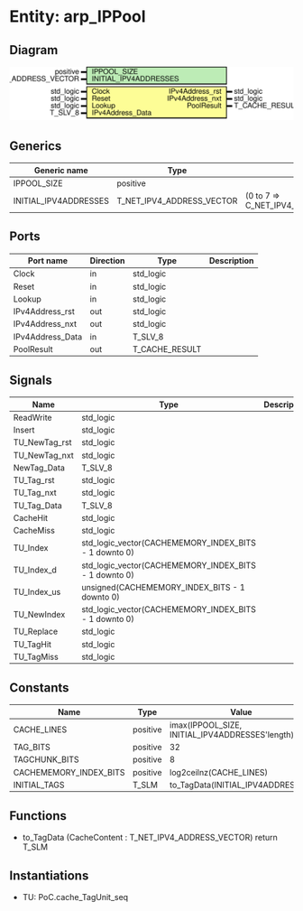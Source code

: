 # Entity: arp_IPPool
## Diagram
![Diagram](arp_IPPool.svg "Diagram")
## Generics
| Generic name          | Type                      | Value                                | Description |
| --------------------- | ------------------------- | ------------------------------------ | ----------- |
| IPPOOL_SIZE           | positive                  |                                      |             |
| INITIAL_IPV4ADDRESSES | T_NET_IPV4_ADDRESS_VECTOR | (0 to 7 => C_NET_IPV4_ADDRESS_EMPTY) |             |
## Ports
| Port name        | Direction | Type           | Description |
| ---------------- | --------- | -------------- | ----------- |
| Clock            | in        | std_logic      |             |
| Reset            | in        | std_logic      |             |
| Lookup           | in        | std_logic      |             |
| IPv4Address_rst  | out       | std_logic      |             |
| IPv4Address_nxt  | out       | std_logic      |             |
| IPv4Address_Data | in        | T_SLV_8        |             |
| PoolResult       | out       | T_CACHE_RESULT |             |
## Signals
| Name          | Type                                                  | Description |
| ------------- | ----------------------------------------------------- | ----------- |
| ReadWrite     | std_logic                                             |             |
| Insert        | std_logic                                             |             |
| TU_NewTag_rst | std_logic                                             |             |
| TU_NewTag_nxt | std_logic                                             |             |
| NewTag_Data   | T_SLV_8                                               |             |
| TU_Tag_rst    | std_logic                                             |             |
| TU_Tag_nxt    | std_logic                                             |             |
| TU_Tag_Data   | T_SLV_8                                               |             |
| CacheHit      | std_logic                                             |             |
| CacheMiss     | std_logic                                             |             |
| TU_Index      | std_logic_vector(CACHEMEMORY_INDEX_BITS - 1 downto 0) |             |
| TU_Index_d    | std_logic_vector(CACHEMEMORY_INDEX_BITS - 1 downto 0) |             |
| TU_Index_us   | unsigned(CACHEMEMORY_INDEX_BITS - 1 downto 0)         |             |
| TU_NewIndex   | std_logic_vector(CACHEMEMORY_INDEX_BITS - 1 downto 0) |             |
| TU_Replace    | std_logic                                             |             |
| TU_TagHit     | std_logic                                             |             |
| TU_TagMiss    | std_logic                                             |             |
## Constants
| Name                   | Type     | Value                                            | Description |
| ---------------------- | -------- | ------------------------------------------------ | ----------- |
| CACHE_LINES            | positive |  imax(IPPOOL_SIZE, INITIAL_IPV4ADDRESSES'length) |             |
| TAG_BITS               | positive |  32                                              |             |
| TAGCHUNK_BITS          | positive |  8                                               |             |
| CACHEMEMORY_INDEX_BITS | positive |  log2ceilnz(CACHE_LINES)                         |             |
| INITIAL_TAGS           | T_SLM    |  to_TagData(INITIAL_IPV4ADDRESSES)               |             |
## Functions
- to_TagData <font id="function_arguments">(CacheContent : T_NET_IPV4_ADDRESS_VECTOR)</font> <font id="function_return">return T_SLM</font>
## Instantiations
- TU: PoC.cache_TagUnit_seq
